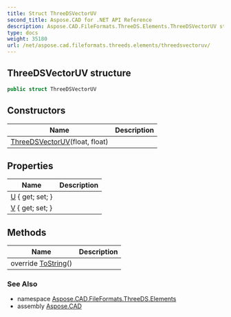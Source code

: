 ```yaml
---
title: Struct ThreeDSVectorUV
second_title: Aspose.CAD for .NET API Reference
description: Aspose.CAD.FileFormats.ThreeDS.Elements.ThreeDSVectorUV struct. 
type: docs
weight: 35180
url: /net/aspose.cad.fileformats.threeds.elements/threedsvectoruv/
---
```

## ThreeDSVectorUV structure

```csharp
public struct ThreeDSVectorUV
```

## Constructors

| Name | Description |
| --- | --- |
| [ThreeDSVectorUV](threedsvectoruv/)(float, float) |  |

## Properties

| Name | Description |
| --- | --- |
| [U](../../aspose.cad.fileformats.threeds.elements/threedsvectoruv/u/) { get; set; } |  |
| [V](../../aspose.cad.fileformats.threeds.elements/threedsvectoruv/v/) { get; set; } |  |

## Methods

| Name | Description |
| --- | --- |
| override [ToString](../../aspose.cad.fileformats.threeds.elements/threedsvectoruv/tostring/)() |  |

### See Also

* namespace [Aspose.CAD.FileFormats.ThreeDS.Elements](../../aspose.cad.fileformats.threeds.elements/)
* assembly [Aspose.CAD](../../)


